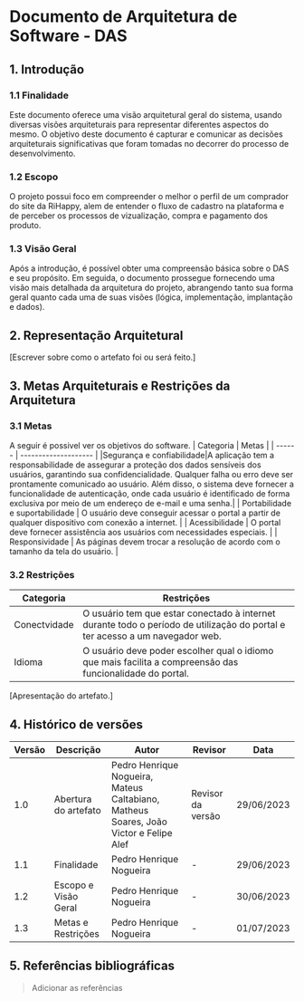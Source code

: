 # Documento de Arquitetura de Software - DAS

## 1. Introdução
### 1.1 Finalidade
Este documento oferece uma visão arquitetural geral do sistema, usando diversas
visões arquiteturais para representar diferentes aspectos do mesmo. O objetivo deste
documento é capturar e comunicar as decisões arquiteturais significativas que foram
tomadas no decorrer do processo de desenvolvimento.
### 1.2 Escopo

O projeto possui foco em compreender o melhor o perfil de um comprador do site da RiHappy, alem de entender o fluxo de cadastro na plataforma e de perceber os processos de  vizualização, compra e pagamento dos produto.

### 1.3 Visão Geral

Após a introdução, é possível obter uma compreensão básica sobre o DAS e seu propósito. Em seguida, o documento prossegue fornecendo uma visão mais detalhada da arquitetura do projeto, abrangendo tanto sua forma geral quanto cada uma de suas visões (lógica, implementação, implantação e dados).
## 2. Representação Arquitetural


[Escrever sobre como o artefato foi ou será feito.]

## 3. Metas Arquiteturais e Restrições da Arquitetura
### 3.1 Metas 
A seguir é possivel ver os objetivos do software. 
| Categoria | Metas            | 
| ------ | -------------------- | 
|Segurança e confiabilidade|A aplicação tem a responsabilidade de assegurar a proteção dos dados sensíveis dos usuários, garantindo sua confidencialidade. Qualquer falha ou erro deve ser prontamente comunicado ao usuário. Além disso, o sistema deve fornecer a funcionalidade de autenticação, onde cada usuário é identificado de forma exclusiva por meio de um endereço de e-mail e uma senha.|
| Portabilidade e suportabilidade  |  O usuário deve conseguir acessar o portal a partir de qualquer dispositivo com conexão a internet.  |
| Acessibilidade | O portal deve fornecer assistência aos usuários com necessidades especiais. |
| Responsividade | As páginas devem trocar a resolução de acordo com o tamanho da tela do usuário. | 

### 3.2 Restrições 

| Categoria | Restrições             | 
| ------ | -------------------- | 
|Conectvidade | O usuário tem que estar conectado à internet durante todo o período de utilização do portal e ter acesso a um navegador web.|
| Idioma  | O usuário deve poder escolher qual o idiomo que mais facilita a compreensão das funcionalidade do portal.  |

[Apresentação do artefato.]

## 4. Histórico de versões

| Versão | Descrição            | Autor             | Revisor           | Data          |
| ------ | -------------------- | ----------------- | ----------------- | ------------- |
| 1.0    | Abertura do artefato | Pedro Henrique Nogueira, Mateus Caltabiano, Matheus Soares, João Victor e Felipe Alef | Revisor da versão | 29/06/2023    |
| 1.1 | Finalidade   | Pedro Henrique Nogueira | - | 29/06/2023| 
| 1.2 | Escopo e Visão Geral| Pedro Henrique Nogueira | - | 30/06/2023| 
| 1.3 | Metas e Restrições | Pedro Henrique Nogueira | - | 01/07/2023|


## 5. Referências bibliográficas

> Adicionar as referências
